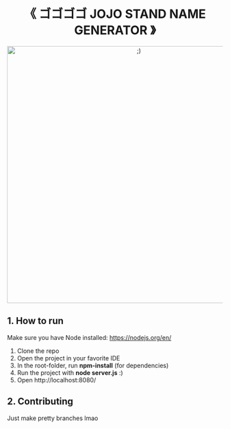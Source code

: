 <h1 align="center">
  《 ゴゴゴゴ JOJO STAND NAME GENERATOR 》
</h3>
<p align="center">
    <img src="https://cdn.vox-cdn.com/thumbor/4E98u_RfYxa8pkRK79CyPClFABY=/0x0:1147x647/1200x800/filters:focal(483x233:665x415)/cdn.vox-cdn.com/uploads/chorus_image/image/70742090/Jotaro.0.jpeg" alt=";)" width="600"/>
<p>

## 1. How to run 
Make sure you have Node installed: https://nodejs.org/en/

<ol>
  <li>Clone the repo</li>
  <li>Open the project in your favorite IDE </li>
  <li>In the root-folder, run <strong>npm-install</strong> (for dependencies)</li>
  <li>Run the project with <strong>node server.js</strong> :)</li>
  <li>Open http://localhost:8080/</li>
</ol>

## 2. Contributing
Just make pretty branches lmao
